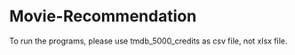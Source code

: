 # Movie-Recommendation

To run the programs, please use tmdb_5000_credits as csv file, not xlsx file.
